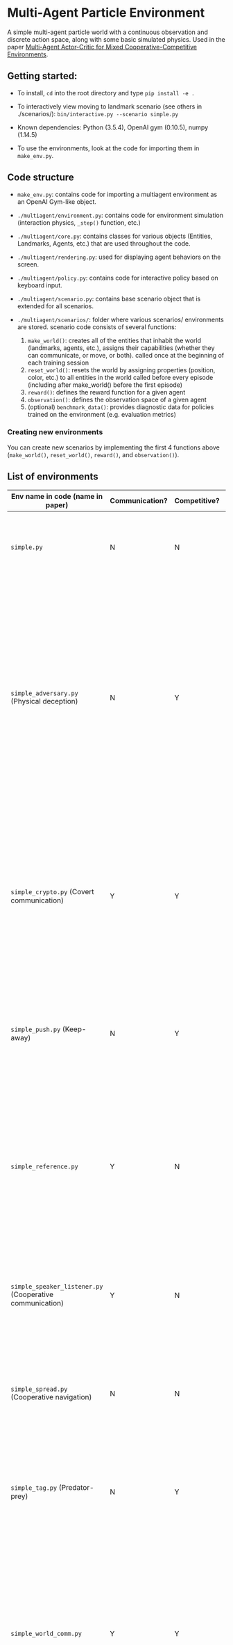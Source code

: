 # Multi-Agent Particle Environment

A simple multi-agent particle world with a continuous observation and discrete action space, along with some basic simulated physics.
Used in the paper [Multi-Agent Actor-Critic for Mixed Cooperative-Competitive Environments](https://arxiv.org/pdf/1706.02275.pdf).

## Getting started:

- To install, `cd` into the root directory and type `pip install -e .`

- To interactively view moving to landmark scenario (see others in ./scenarios/):
`bin/interactive.py --scenario simple.py`

- Known dependencies: Python (3.5.4), OpenAI gym (0.10.5), numpy (1.14.5)

- To use the environments, look at the code for importing them in `make_env.py`.

## Code structure

- `make_env.py`: contains code for importing a multiagent environment as an OpenAI Gym-like object.

- `./multiagent/environment.py`: contains code for environment simulation (interaction physics, `_step()` function, etc.)

- `./multiagent/core.py`: contains classes for various objects (Entities, Landmarks, Agents, etc.) that are used throughout the code.

- `./multiagent/rendering.py`: used for displaying agent behaviors on the screen.

- `./multiagent/policy.py`: contains code for interactive policy based on keyboard input.

- `./multiagent/scenario.py`: contains base scenario object that is extended for all scenarios.

- `./multiagent/scenarios/`: folder where various scenarios/ environments are stored. scenario code consists of several functions:
    1) `make_world()`: creates all of the entities that inhabit the world (landmarks, agents, etc.), assigns their capabilities (whether they can communicate, or move, or both).
     called once at the beginning of each training session
    2) `reset_world()`: resets the world by assigning properties (position, color, etc.) to all entities in the world
    called before every episode (including after make_world() before the first episode)
    3) `reward()`: defines the reward function for a given agent
    4) `observation()`: defines the observation space of a given agent
    5) (optional) `benchmark_data()`: provides diagnostic data for policies trained on the environment (e.g. evaluation metrics)

### Creating new environments

You can create new scenarios by implementing the first 4 functions above (`make_world()`, `reset_world()`, `reward()`, and `observation()`).

## List of environments


| Env name in code (name in paper) |  Communication? | Competitive? | Notes |
| --- | --- | --- | --- |
| `simple.py` | N | N | Single agent sees landmark position, rewarded based on how close it gets to landmark. Not a multiagent environment -- used for debugging policies. |
| `simple_adversary.py` (Physical deception) | N | Y | 1 adversary (red), N good agents (green), N landmarks (usually N=2). All agents observe position of landmarks and other agents. One landmark is the ‘target landmark’ (colored green). Good agents rewarded based on how close one of them is to the target landmark, but negatively rewarded if the adversary is close to target landmark. Adversary is rewarded based on how close it is to the target, but it doesn’t know which landmark is the target landmark. So good agents have to learn to ‘split up’ and cover all landmarks to deceive the adversary. |
| `simple_crypto.py` (Covert communication) | Y | Y | Two good agents (alice and bob), one adversary (eve). Alice must sent a private message to bob over a public channel. Alice and bob are rewarded based on how well bob reconstructs the message, but negatively rewarded if eve can reconstruct the message. Alice and bob have a private key (randomly generated at beginning of each episode), which they must learn to use to encrypt the message. |
| `simple_push.py` (Keep-away) | N |Y  | 1 agent, 1 adversary, 1 landmark. Agent is rewarded based on distance to landmark. Adversary is rewarded if it is close to the landmark, and if the agent is far from the landmark. So the adversary learns to push agent away from the landmark. |
| `simple_reference.py` | Y | N | 2 agents, 3 landmarks of different colors. Each agent wants to get to their target landmark, which is known only by other agent. Reward is collective. So agents have to learn to communicate the goal of the other agent, and navigate to their landmark. This is the same as the simple_speaker_listener scenario where both agents are simultaneous speakers and listeners. |
| `simple_speaker_listener.py` (Cooperative communication) | Y | N | Same as simple_reference, except one agent is the ‘speaker’ (gray) that does not move (observes goal of other agent), and other agent is the listener (cannot speak, but must navigate to correct landmark).|
| `simple_spread.py` (Cooperative navigation) | N | N | N agents, N landmarks. Agents are rewarded based on how far any agent is from each landmark. Agents are penalized if they collide with other agents. So, agents have to learn to cover all the landmarks while avoiding collisions. |
| `simple_tag.py` (Predator-prey) | N | Y | Predator-prey environment. Good agents (green) are faster and want to avoid being hit by adversaries (red). Adversaries are slower and want to hit good agents. Obstacles (large black circles) block the way. |
| `simple_world_comm.py` | Y | Y | Environment seen in the video accompanying the paper. Same as simple_tag, except (1) there is food (small blue balls) that the good agents are rewarded for being near, (2) we now have ‘forests’ that hide agents inside from being seen from outside; (3) there is a ‘leader adversary” that can see the agents at all times, and can communicate with the other adversaries to help coordinate the chase. |

## Partial Observability
Additionally, variations using partial oservability are introduced for tasks:

* cooperative communication (`simple_speaker_listener`)
* cooperative navigation (`simple_spread`)
* physical deception (`simple_adversary`)
* predator-prey (`simple_tag`)

This partial-observability is computing the distance of agents to other entities (landmarks and other agents) and obscures their position, velocity etc. in observations if they are outside a pre-defined field of view. Obsured parts of observations are replaced with 0-entries to remain observation dimensionality. The field of view is distance-based and defined as the constant `VIEW_DISTANCE` in `multiagent/scenarios/scenario_util.py`. By default, the viewing distance is set to `0.5`, which corresponds to the visualisations below.

Tasks with partial observability can be found in the scenarios `multiagent/scenarios/simple_speaker_listener_partial_observable.py`, `multiagent/scenarios/simple_spread_partial_observable.py` and so on.

### Visualisations of partial observability for cooperative communication task (`simple_speaker_listener`)
<img src="assets/mape_simple_speaker_listener.png" width="49%"> <img src="assets/mape_simple_speaker_listener_partialobservable.png" width="49%">

### Visualisations of partial observability for predator-prey task (`simple_tag`)
<img src="assets/mape_simple_tag.png" width="49%"> <img src="assets/mape_simple_tag_partialobservable.png" width="49%">

## Stochastic Environments
We also introduce two forms of stochasticity to the tasks

* cooperative communication (`simple_speaker_listener`)
* cooperative navigation (`simple_spread`)
* physical deception (`simple_adversary`)
* predator-prey (`simple_tag`)

in the form of various noise. First, we define observation noise. Such noise is simply concatenated to original observations. Hence, agents have to learn to ignore these random values. Secondly, environmental noise is defined. Such noise adds distortion fields in the environments, which randomise observations of agents inside them. Therefore, agents should learn to circumvent these areas, but can actively choose to step inside them (e.g. prey in the predator-prey task).

### Observation noise
Observation noise simply adds random values, drawn from a zero-centered Gaussian distribution, to agent observations. Dimensionality and variance of the noise is defined as `OBS_NOISE_DIM` and `OBS_NOISE_VAR` respectively in `multiagent/scenarios/scenario_util.py`. By default noise dimensionality and variance is defined as 5.

Observation noise scenarios can be found in `multiagent/scenarios/simple_speaker_listener_observation_noise.py`, `multiagent/scenarios/simple_spread_observation_noise.py` and so on.

### Environmental noise
As the name suggests, environmental noise is integrated in the environment. We implement this form of noise using distortion fields. These are landmarks added in the environment of each of the respective tasks. At the beginning, distortion fields are assigned a random location, just as for normal landmarks. They are static and agents can move through them. However, observations of agents inside such a distortion field are heaviy altered by adding random noise. The noise is again drawn from a zero-centered Gaussian with variance `ENV_NOISE_VAR` defined in `multiagent/scenarios/scenario_util.py`. Constant `ENV_NOISE_DISTANCE` defined the size of such a distortion field. By default, variance is set to 5 and the distance is set to 0.5 as for partial observability.

Environmental noise scenarios can be found in `multiagent/scenarios/simple_speaker_listener_env_noise.py`, `multiagent/scenarios/simple_spread_env_noise.py` and so on.

## Paper citation

If you used this environment for your experiments or found it helpful, consider citing the following papers:

Environments in this repo:
<pre>
@article{lowe2017multi,
  title={Multi-Agent Actor-Critic for Mixed Cooperative-Competitive Environments},
  author={Lowe, Ryan and Wu, Yi and Tamar, Aviv and Harb, Jean and Abbeel, Pieter and Mordatch, Igor},
  journal={Neural Information Processing Systems (NIPS)},
  year={2017}
}
</pre>

Original particle world environment:
<pre>
@article{mordatch2017emergence,
  title={Emergence of Grounded Compositional Language in Multi-Agent Populations},
  author={Mordatch, Igor and Abbeel, Pieter},
  journal={arXiv preprint arXiv:1703.04908},
  year={2017}
}
</pre>

Addition of partial observability and stochasticity:
<pre>
@MastersThesis{lukas:thesis:2019,
  title={{{Curiosity in Multi-Agent Reinforcement Learning}}
  author={Schäfer, Lukas},
  school={University of Edinburgh},
  year={2019},
}
</pre>